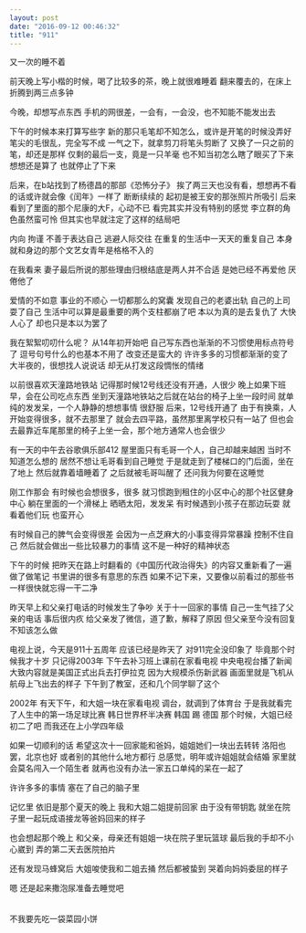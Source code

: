 ```yaml
---
layout: post
date: "2016-09-12 00:46:32"
title: "911"
---
```


又一次的睡不着

前天晚上写小楷的时候，喝了比较多的茶，晚上就很难睡着
翻来覆去的，在床上折腾到两三点多钟

今晚，却想写点东西
手机的网很差，一会有，一会没，也不知能不能发出去

下午的时候本来打算写些字
新的那只毛笔却不知怎么，或许是开笔的时候没弄好
笔尖的毛很乱，完全写不成
一气之下，就拿剪刀将笔头剪断了
又换了一只之前的笔，却还是那样
仅剩的最后一支，竟是一只羊毫
也不知当初怎么瞎了眼买了下来
想想还是算了
也就停止了下来

后来，在b站找到了杨德昌的那部《恐怖分子》
挨了两三天也没有看，想想再不看的话或许就会像《闰年》一样了
断断续续的
起初是被王安的那张照片所吸引
后来看到了里面的那个尼康的大F，心动不已
看完其实并没有特别的感觉
李立群的角色虽然蛮可怜
但其实也早就注定了这样的结局吧

内向
拘谨
不善于表达自己
逃避人际交往
在重复的生活中一天天的重复自己
本身就和身边的那个文艺女青年是格格不入的

在我看来
妻子最后所说的那些理由归根结底是两人并不合适
是她已经不再爱他
厌倦他了

爱情的不如意
事业的不顺心
一切都那么的窝囊
发现自己的老婆出轨
自己的上司耍了自己
生活中可以算是最重要的两个支柱都崩了吧
本以为真的是去复仇了
大快人心了
却也只是本以为罢了

我在絮絮叨叨什么呢？
从14年初开始吧
自己写东西也渐渐的不习惯使用标点符号了
逗号句号什么的也基本不用了
改变还是蛮大的
许许多多的习惯都渐渐的变了
大半夜的，很想找人说说话
却无从打发这段惆怅的情绪

以前很喜欢天潼路地铁站
记得那时候12号线还没有开通，人很少
晚上如果下班早，会在公司吃点东西
坐到天潼路地铁站之后就在站台的椅子上坐一段时间
就单纯的发发呆，一个人静静的想想事情
很舒服
后来，12号线开通了
由于有换乘，人开始变得很多，就不去那里了
就会去四平路，虽然那里离学校只有一站了
但也会去最靠近车尾那里的椅子上坐一会，那个地方通常人也会很少

有一天的中午去谷歌俱乐部412
屋里面只有毛哥一个人，自己却越来越困
当时不知道怎么想的
居然不想让毛哥看到自己睡觉
于是就走到了楼梯口的门后面，坐在了地上
然后就靠着墙睡着了
之后就被毛哥叫醒了
还问我为何要在这睡觉

刚工作那会
有时候也会想很多，很多
就习惯跑到租住的小区中心的那个社区健身中心
躺在里面的一个滑梯上
晒晒太阳，发发呆
有时候遇到小孩子在那边玩耍
就看着他们玩
也蛮开心

有时候自己的脾气会变得很差
会因为一点芝麻大的小事变得异常暴躁
控制不住自己
然后就会做出一些比较暴力的事情
这不是一种好的精神状态
<br>

下午的时候
把昨天在路上时翻看的《中国历代政治得失》的内容又重新看了一遍
做了做笔记
书里讲的很多有意思的东西
如果不记下来，又要像以前看过的那些书一样很快就忘得一干二净
<br>

昨天早上和父亲打电话的时候发生了争吵
关于十一回家的事情
自己一生气挂了父亲的电话
事后很内疚
给父亲发了微信，道了歉，解释了原因
但父亲至今没有回复
不知该怎么做
<br>

电视上说，今天是911十五周年
应该已经是昨天了
对911完全没印象了
毕竟那个时候我才十岁
只记得2003年
下午去补习班上课前在家看电视
中央电视台播了新闻
大致内容就是美国正式出兵去打伊拉克
因为大规模杀伤新武器
画面里就是飞机从航母上飞出去的样子
下午到了教室，还和几个同学聊了这个
<br>

2002年
有天下午，和大姐一块在家看电视
调台，就调到了体育台
于是我就看完了人生中的第一场足球比赛
韩日世界杯半决赛
韩国 踢 德国
那个时候，大姐已经初二了吧
而我还在上小学四年级
<br>

如果一切顺利的话
希望这次十一回家能和爸妈，姐姐她们一块出去转转
洛阳也罢，北京也好
或者别的其他什么地方都行
总感觉，明年或许姐姐就会结婚
家里就会莫名闯入一个陌生者
就再也没有办法一家五口单纯的呆在一起了
<br>

许许多多的事情 
塞在了自己的脑子里
<br>

记忆里
依旧是那个夏天的晚上
我和大姐二姐提前回家
由于没有带钥匙
就坐在院子里一起玩成语接龙等爸妈回来的样子
<br>

也会想起那个晚上
和父亲，母亲还有姐姐一块在院子里玩篮球
最后我的手却不小心崴到
弄的第二天去医院拍片
<br>

还有发现马蜂窝后
大姐唆使我和二姐去捅
然后都被蛰到
哭着向妈妈委屈的样子
<br>

嗯 还是起来撒泡尿准备去睡觉吧
<br>
<br>
<br>
不我要先吃一袋菜园小饼